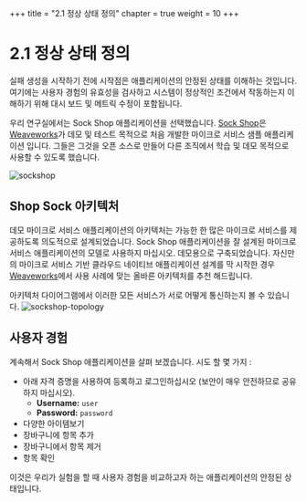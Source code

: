 +++
title = "2.1 정상 상태 정의"
chapter = true
weight = 10
+++

# 2.1 정상 상태 정의

실패 생성을 시작하기 전에 시작점은 애플리케이션의 안정된 상태를 이해하는 것입니다. 여기에는 사용자 경험의 유효성을 검사하고 시스템이 정상적인 조건에서 작동하는지 이해하기 위해 대시 보드 및 메트릭 수정이 포함됩니다.

우리 연구실에서는 Sock Shop 애플리케이션을 선택했습니다. [Sock Shop](https://github.com/microservices-demo/microservices-demo)은 [Weaveworks](https://weave.works)가 데모 및 테스트 목적으로 처음 개발한 마이크로 서비스 샘플 애플리케이션 입니다. 그들은 그것을 오픈 소스로 만들어 다른 조직에서 학습 및 데모 목적으로 사용할 수 있도록 했습니다.


![sockshop](https://github.com/microservices-demo/microservices-demo.github.io/raw/master/assets/sockshop-frontend.png)

## Shop Sock 아키텍처

데모 마이크로 서비스 애플리케이션의 아키텍처는 가능한 한 많은 마이크로 서비스를 제공하도록 의도적으로 설계되었습니다. Sock Shop 애플리케이션을 잘 설계된 마이크로 서비스 애플리케이션의 모델로 사용하지 마십시오. 데모용으로 구축되었습니다. 자신만의 마이크로 서비스 기반 클라우드 네이티브 애플리케이션 설계를 막 시작한 경우 [Weaveworks](https://www.weave.works/contact/)에서 사용 사례에 맞는 올바른 아키텍처를 추천 해드립니다.

아키텍처 다이어그램에서 이러한 모든 서비스가 서로 어떻게 통신하는지 볼 수 있습니다.
![sockshop-topology](/images/sockshop-topology.png)


## 사용자 경험
계속해서 Sock Shop 애플리케이션을 살펴 보겠습니다.
시도 할 몇 가지 :

+ 아래 자격 증명을 사용하여 등록하고 로그인하십시오 (보안이 매우 안전하므로 공유하지 마십시오).
    - **Username:** `user`	
    - **Password:** `password`
+ 다양한 아이템보기
+ 장바구니에 항목 추가
+ 장바구니에서 항목 제거
+ 항목 확인


이것은 우리가 실험을 할 때 사용자 경험을 비교하고자 하는 애플리케이션의 안정된 상태입니다.
